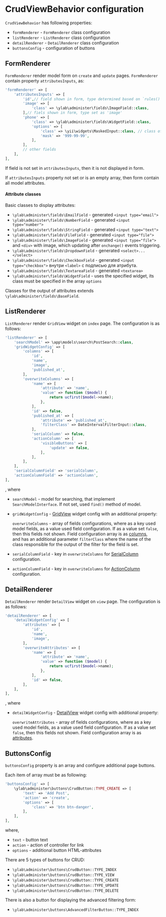 # CrudViewBehavior configuration

`CrudViewBehavior` has following properties:
- `formRenderer` - `FormRenderer` class configuration
- `listRenderer` - `ListRenderer` class configuration
- `detailRenderer` - `DetailRenderer` class configuration
- `buttonsConfig` - configuration of buttons

## FormRenderer

`FormRenderer` render model form on `create` and `update` pages.
`FormRenderer` contain property `attributesInputs`, as:
```php
'formRenderer' => [
    'attributesInputs' => [
        'id',// field shown in form, type determined based on `rules()` method
        'image' => [
            'class' => \ylab\administer\fields\ImageField::class,
        ],// fiels shown in form, type set as 'image'
        'phone' => [
            'class' => \ylab\administer\fields\WidgetField::class, 
            'options' => [
                'class' => \yii\widgets\MaskedInput::class, // class of widget
                'mask' => '999-99-99',
            ],
        ],
        // other fields
    ],
],
```
If field is not set in `attributesInputs`, then it is not displayed in form.


If `attributesInputs` property not set or is an empty array, then form contain all model attributes.

#### Attribute classes

Basic classes to display attributes:
- `\ylab\administer\fields\EmailField` - generated `<input type="email">`
- `\ylab\administer\fields\NumberField` - generated `<input type="number">`
- `\ylab\administer\fields\StringField` - generated `<input type="text">`
- `\ylab\administer\fields\FileField` - generated `<input type="file">`
- `\ylab\administer\fields\ImageField` - generated `<input type="file">` and `<div>` with image, which updating after `onchange()` events triggering.
- `\ylab\administer\fields\DropdownField` - generated `<select>...</select>`
- `\ylab\administer\fields\CheckboxField` - generated `<input type="checkbox">` внутри `<label>` с подписью для атрибута.
- `\ylab\administer\fields\TextareaField` - generated `<textarea>`
- `\ylab\administer\fields\WidgetField` - uses the specified widget, its class must be specified in the array `options`

Classes for the output of attributes extends `\ylab\administer\fields\BaseField`.   

## ListRenderer

`ListRenderer` render `GridView` widget on `index` page. The configuration is as follows:
```php
'listRenderer' => [
    'searchModel' => \app\models\search\PostSearch::class,
    'gridWidgetConfig' => [
        'columns' => [
            'id',
            'name',
            'image',
            'published_at',
        ],
        'overwriteColumns' => [
            'name' => [
                'attribute' => 'name',
                'value' => function ($model) {
                    return ucfirst($model->name);
                },
            ],
            'id' => false,
            'published_at' => [
                'attribute' => 'published_at',
                'filterClass' => DateIntervalFilterInput::class,
            ],
            'serialColumn' => false,
            'actionColumn' => [
                'visibleButtons' => [
                    'update' => false,
                ],
            ],
        ],
    ],
    'serialColumnField' => 'serialColumn',
    'actionColumnField' => 'actionColumn',
],
```
, where
- `searchModel` -  model for searching, that implement `SearchModelInterface`. If not set, used `find()` method of
model.
- `gridWidgetConfig` - [GridView](http://www.yiiframework.com/doc-2.0/yii-grid-gridview.html) widget config with an
additional property:

    `overwriteColumns` - array of fields configurations, where as a key used model fields, as a value used field
    configuration. If as a value set `false`, then this fields not shown. Field configuration array is as
    [columns](http://www.yiiframework.com/doc-2.0/yii-grid-gridview.html#$columns-detail),  
    and has an additional parameter `filterClass` where the name of the class responsible for the output of the filter for the field is set.

- `serialColumnField` - key in `overwriteColumns` for
[SerialColumn](http://www.yiiframework.com/doc-2.0/yii-grid-serialcolumn.html) configuration.

- `actionColumnField` - key in `overwriteColumns` for
[ActionColumn](http://www.yiiframework.com/doc-2.0/yii-grid-actioncolumn.html) configuration.

## DetailRenderer

`DetailRenderer` render `DetailView` widget on `view` page. The configuration is as follows:
```php
'detailRenderer' => [
    'detailWidgetConfig' => [
        'attributes' => [
            'id',
            'name',
            'image',
        ],
        'overwriteAttributes' => [
            'name' => [
                'attribute' => 'name',
                'value' => function ($model) {
                    return ucfirst($model->name);
                },
            ],
            'id' => false,
        ],
    ],
],
```
, where
- `detailWidgetConfig` - [DetailView](http://www.yiiframework.com/doc-2.0/yii-widgets-detailview.html) widget config
with additional property:

    `overwriteAttributes` - array of fields configurations, where as a key used model fields, as a value used field
    configuration. If as a value set `false`, then this fields not shown. Field configuration array is as
    [attributes](http://www.yiiframework.com/doc-2.0/yii-widgets-detailview.html#$attributes-detail).

## ButtonsConfig

`buttonsConfig` property is an array and configure additional page buttons.

Each item of array must be as following:
```php
'buttonsConfig' => [
    \ylab\administer\buttons\CrudButton::TYPE_CREATE => [
        'text' => 'Add Post',
        'action' => 'create',
        'options' => [
            'class' => 'btn btn-danger',
        ],
    ],
],
```
where,
- `text` - button text
- `action` - action of controller for link
- `options` - additional button HTML-attributes

There are 5 types of buttons for CRUD:
- `\ylab\administer\buttons\CrudButton::TYPE_INDEX`
- `\ylab\administer\buttons\CrudButton::TYPE_VIEW`
- `\ylab\administer\buttons\CrudButton::TYPE_CREATE`
- `\ylab\administer\buttons\CrudButton::TYPE_UPDATE`
- `\ylab\administer\buttons\CrudButton::TYPE_DELETE`

There is also a button for displaying the advanced filtering form:
- `\ylab\administer\buttons\AdvancedFilterButton::TYPE_INDEX`
